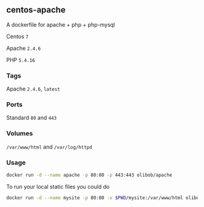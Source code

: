 ## centos-apache

A dockerfile for apache + php + php-mysql

Centos `7`

Apache `2.4.6`

PHP `5.4.16`

### Tags

Apache `2.4.6`, `latest`

### Ports

Standard `80` and `443`

### Volumes

`/var/www/html` and `/var/log/httpd`

### Usage

```bash
docker run -d --name apache -p 80:80 -p 443:443 olibob/apache
```

To run your local static files you could do

```bash
docker run -d --name mysite -p 80:80 -v $PWD/mysite:/var/www/html olibob/apache
```
